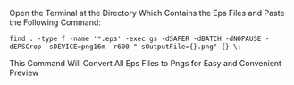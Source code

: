 
Open the Terminal at the Directory Which Contains the Eps Files and Paste the Following Command: 
```plaintext
find . -type f -name '*.eps' -exec gs -dSAFER -dBATCH -dNOPAUSE -dEPSCrop -sDEVICE=png16m -r600 "-sOutputFile={}.png" {} \;
```
This Command Will Convert All Eps Files to Pngs for Easy and Convenient Preview 